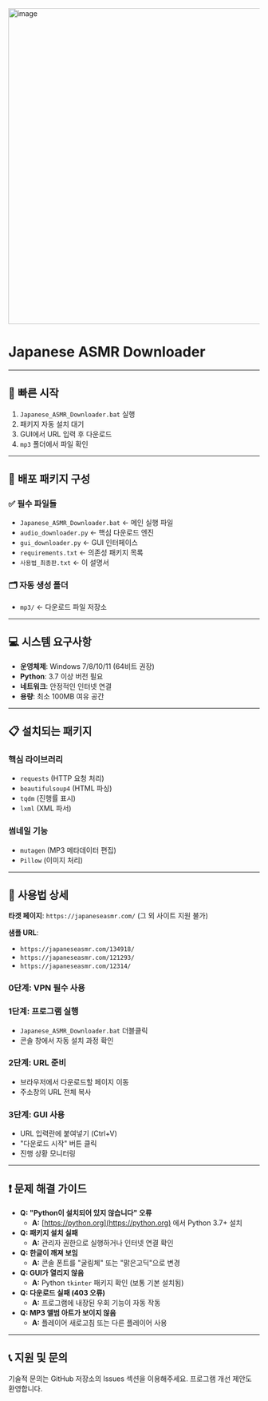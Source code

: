
<img width="1487" height="632" alt="image" src="https://github.com/user-attachments/assets/53f9844b-5978-4568-9cfc-9279aef760b0" />


# Japanese ASMR Downloader

---

## 🚀 빠른 시작

1.  `Japanese_ASMR_Downloader.bat` 실행
2.  패키지 자동 설치 대기
3.  GUI에서 URL 입력 후 다운로드
4.  `mp3` 폴더에서 파일 확인

---

## 📁 배포 패키지 구성

### ✅ 필수 파일들

* `Japanese_ASMR_Downloader.bat` ← 메인 실행 파일
* `audio_downloader.py` ← 핵심 다운로드 엔진
* `gui_downloader.py` ← GUI 인터페이스
* `requirements.txt` ← 의존성 패키지 목록
* `사용법_최종판.txt` ← 이 설명서

### 🗂️ 자동 생성 폴더

* `mp3/` ← 다운로드 파일 저장소

---

## 💻 시스템 요구사항

* **운영체제**: Windows 7/8/10/11 (64비트 권장)
* **Python**: 3.7 이상 버전 필요
* **네트워크**: 안정적인 인터넷 연결
* **용량**: 최소 100MB 여유 공간

---

## 📋 설치되는 패키지

### 핵심 라이브러리

* `requests` (HTTP 요청 처리)
* `beautifulsoup4` (HTML 파싱)
* `tqdm` (진행률 표시)
* `lxml` (XML 파서)

### 썸네일 기능

* `mutagen` (MP3 메타데이터 편집)
* `Pillow` (이미지 처리)

---

## 🔧 사용법 상세
**타겟 페이지**: `https://japaneseasmr.com/` (그 외 사이트 지원 불가)

**샘플 URL**:
* `https://japaneseasmr.com/134918/`
* `https://japaneseasmr.com/121293/`
* `https://japaneseasmr.com/12314/`

### 0단계: VPN 필수 사용

### 1단계: 프로그램 실행

* `Japanese_ASMR_Downloader.bat` 더블클릭
* 콘솔 창에서 자동 설치 과정 확인

### 2단계: URL 준비

* 브라우저에서 다운로드할 페이지 이동
* 주소창의 URL 전체 복사

### 3단계: GUI 사용

* URL 입력란에 붙여넣기 (Ctrl+V)
* "다운로드 시작" 버튼 클릭
* 진행 상황 모니터링

---

## ❗ 문제 해결 가이드

* **Q: "Python이 설치되어 있지 않습니다" 오류**
    * **A:** [https://python.org](https://python.org) 에서 Python 3.7+ 설치
* **Q: 패키지 설치 실패**
    * **A:** 관리자 권한으로 실행하거나 인터넷 연결 확인
* **Q: 한글이 깨져 보임**
    * **A:** 콘솔 폰트를 "굴림체" 또는 "맑은고딕"으로 변경
* **Q: GUI가 열리지 않음**
    * **A:** Python `tkinter` 패키지 확인 (보통 기본 설치됨)
* **Q: 다운로드 실패 (403 오류)**
    * **A:** 프로그램에 내장된 우회 기능이 자동 작동
* **Q: MP3 앨범 아트가 보이지 않음**
    * **A:** 플레이어 새로고침 또는 다른 플레이어 사용

---

## 📞 지원 및 문의

기술적 문의는 GitHub 저장소의 Issues 섹션을 이용해주세요. 프로그램 개선 제안도 환영합니다.
